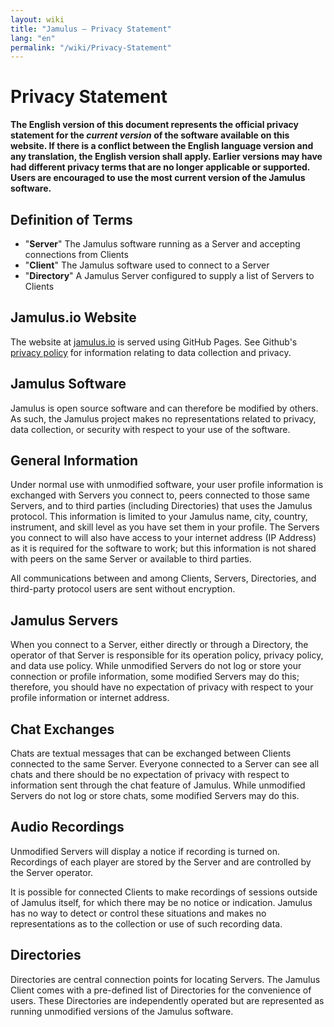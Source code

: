 ```yaml
---
layout: wiki
title: "Jamulus – Privacy Statement"
lang: "en"
permalink: "/wiki/Privacy-Statement"
---
```


# Privacy Statement

**The English version of this document represents the official privacy statement for the _current version_ of the software available on this website. If there is a conflict between the English language version and any translation, the English version shall apply. Earlier versions may have had different privacy terms that are no longer applicable or supported. Users are encouraged to use the most current version of the Jamulus software.**
 

## Definition of Terms

- "**Server**" The Jamulus software running as a Server and accepting connections from Clients
- "**Client**" The Jamulus software used to connect to a Server
- "**Directory**" A Jamulus Server configured to supply a list of Servers to Clients

## Jamulus.io Website

The website at [jamulus.io](https://jamulus.io) is served using GitHub Pages. See Github's [privacy policy](https://docs.github.com/en/site-policy/privacy-policies/github-privacy-statement) for information relating to data collection and privacy.

## Jamulus Software

Jamulus is open source software and can therefore be modified by others. As such, the Jamulus project makes no representations related to privacy, data collection, or security with respect to your use of the software.

## General Information

Under normal use with unmodified software, your user profile information is exchanged with Servers you connect to, peers connected to those same Servers, and to third parties (including Directories) that uses the Jamulus protocol. This information is limited to your Jamulus name, city, country, instrument, and skill level as you have set them in your profile. The Servers you connect to will also have access to your internet address (IP Address) as it is required for the software to work; but this information is not shared with peers on the same Server or available to third parties. 

All communications between and among Clients, Servers, Directories, and third-party protocol users are sent without encryption.

## Jamulus Servers

When you connect to a Server, either directly or through a Directory, the operator of that Server is responsible for its operation policy, privacy policy, and data use policy. While unmodified Servers do not log or store your connection or profile information, some modified Servers may do this; therefore, you should have no expectation of privacy with respect to your profile information or internet address.

## Chat Exchanges

Chats are textual messages that can be exchanged between Clients connected to the same Server. Everyone connected to a Server can see all chats and there should be no expectation of privacy with respect to information sent through the chat feature of Jamulus. While unmodified Servers do not log or store chats, some modified Servers may do this.

## Audio Recordings

Unmodified Servers will display a notice if recording is turned on. Recordings of each player are stored by the Server and are controlled by the Server operator.

It is possible for connected Clients to make recordings of sessions outside of Jamulus itself, for which there may be no notice or indication. Jamulus has no way to detect or control these situations and makes no representations as to the collection or use of such recording data.

## Directories

Directories are central connection points for locating Servers. The Jamulus Client comes with a pre-defined list of Directories for the convenience of users. These Directories are independently operated but are represented as running unmodified versions of the Jamulus software.
